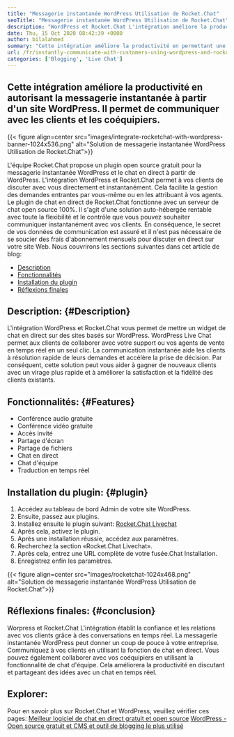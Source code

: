 ```yaml
---
title: "Messagerie instantanée WordPress Utilisation de Rocket.Chat" 
seoTitle: "Messagerie instantanée WordPress Utilisation de Rocket.Chat" 
description: "WordPress et Rocket.Chat L'intégration améliore la productivité en permettant une solution de messagerie instantanée. Il vous aide à communiquer de manière affective et opportune." 
date: Thu, 15 Oct 2020 08:42:39 +0000
author: bilalahmed
summary: "Cette intégration améliore la productivité en permettant une messagerie instantanée à partir d'un site WordPress. Il permet de communiquer avec les clients et les coéquipiers." 
url: /fr/instantly-communicate-with-customers-using-wordpress-and-rocket-chat/
categories: ['Blogging', 'Live Chat']
---
```


## Cette intégration améliore la productivité en autorisant la messagerie instantanée à partir d'un site WordPress. Il permet de communiquer avec les clients et les coéquipiers.

{{< figure align=center src="images/integrate-rocketchat-with-wordpress-banner-1024x536.png" alt="Solution de messagerie instantanée WordPress Utilisation de Rocket.Chat">}}

L'équipe Rocket.Chat propose un plugin open source gratuit pour la messagerie instantanée WordPress et le chat en direct à partir de WordPress. L'intégration WordPress et Rocket.Chat permet à vos clients de discuter avec vous directement et instantanément. Cela facilite la gestion des demandes entrantes par vous-même ou en les attribuant à vos agents.
Le plugin de chat en direct de Rocket.Chat fonctionne avec un serveur de chat open source 100%. Il s'agit d'une solution auto-hébergée rentable avec toute la flexibilité et le contrôle que vous pouvez souhaiter communiquer instantanément avec vos clients. En conséquence, le secret de vos données de communication est assuré et il n'est pas nécessaire de se soucier des frais d'abonnement mensuels pour discuter en direct sur votre site Web.
Nous couvrirons les sections suivantes dans cet article de blog:
  * [Description][1]
  * [Fonctionnalités][2]
  * [Installation du plugin][3]
  * [Réflexions finales][4]

## Description:   {#Description}
L'intégration WordPress et Rocket.Chat vous permet de mettre un widget de chat en direct sur des sites basés sur WordPress. WordPress Live Chat permet aux clients de collaborer avec votre support ou vos agents de vente en temps réel en un seul clic. La communication instantanée aide les clients à résolution rapide de leurs demandes et accélère la prise de décision. Par conséquent, cette solution peut vous aider à gagner de nouveaux clients avec un virage plus rapide et à améliorer la satisfaction et la fidélité des clients existants.

## Fonctionnalités:   {#Features}
  * Conférence audio gratuite
  * Conférence vidéo gratuite
  * Accès invité
  * Partage d'écran
  * Partage de fichiers
  * Chat en direct
  * Chat d'équipe
  * Traduction en temps réel

## Installation du plugin:   {#plugin}
  1. Accédez au tableau de bord Admin de votre site WordPress.
  2. Ensuite, passez aux plugins.
  3. Installez ensuite le plugin suivant: [Rocket.Chat Livechat][5]
  4. Après cela, activez le plugin.
  5. Après une installation réussie, accédez aux paramètres.
  6. Recherchez la section «Rocket.Chat Livechat».
  7. Après cela, entrez une URL complète de votre fusée.Chat Installation.
  8. Enregistrez enfin les paramètres.

{{< figure align=center src="images/rocketchat-1024x468.png" alt="Solution de messagerie instantanée WordPress Utilisation de Rocket.Chat">}}


## Réflexions finales:   {#conclusion}
Worpress et Rocket.Chat L'intégration établit la confiance et les relations avec vos clients grâce à des conversations en temps réel. La messagerie instantanée WordPress peut donner un coup de pouce à votre entreprise. Communiquez à vos clients en utilisant la fonction de chat en direct. Vous pouvez également collaborer avec vos coéquipiers en utilisant la fonctionnalité de chat d'équipe. Cela améliorera la productivité en discutant et partageant des idées avec un chat en temps réel.

## Explorer:
Pour en savoir plus sur Rocket.Chat et WordPress, veuillez vérifier ces pages:
[Meilleur logiciel de chat en direct gratuit et open source][6]
[WordPress - Open source gratuit et CMS et outil de blogging le plus utilisé][7]

  
[1]: #description
[2]: #features
[3]: #plugin
[4]: #conclusion
[5]: https://wordpress.org/plugins/rocketchat-livechat/
[6]: https://products.containerize.com/live-chat
[7]: https://href.li/?https://products.containerize.com/blogging/wordpress
